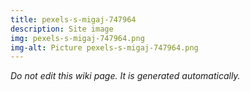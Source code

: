 ```yaml
---
title: pexels-s-migaj-747964
description: Site image
img: pexels-s-migaj-747964.png
img-alt: Picture pexels-s-migaj-747964.png
---
```


_Do not edit this wiki page. It is generated automatically._ 

